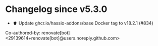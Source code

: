 # Changelog since v5.3.0
- ⬆️ Update ghcr.io/hassio-addons/base Docker tag to v18.2.1 (#834)

Co-authored-by: renovate[bot] <29139614+renovate[bot]@users.noreply.github.com> 
